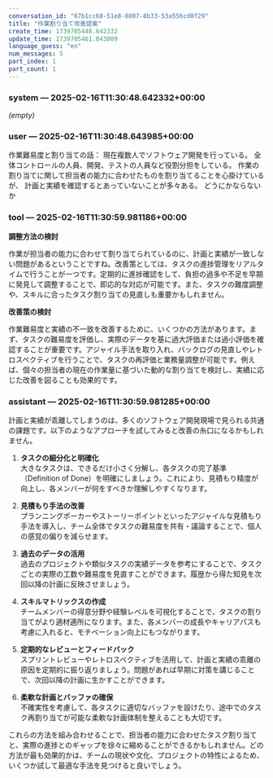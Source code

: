 ```yaml
---
conversation_id: "67b1cc68-51e8-8007-8b33-53a556cd0f29"
title: "作業割り当て改善提案"
create_time: 1739705448.642332
update_time: 1739705461.043009
language_guess: "en"
num_messages: 5
part_index: 1
part_count: 1
---
```


### system — 2025-02-16T11:30:48.642332+00:00

_(empty)_

### user — 2025-02-16T11:30:48.643985+00:00

作業難易度と割り当ての話：
現在複数人でソフトウェア開発を行っている。
全体コントロールの人員、開発、テストの人員など役割分担をしている。
作業の割り当てに関して担当者の能力に合わせたものを割り当てることを心掛けているが、
計画と実績を確認するとあっていないことが多々ある。
どうにかならないか

### tool — 2025-02-16T11:30:59.981186+00:00

**調整方法の検討**

作業が担当者の能力に合わせて割り当てられているのに、計画と実績が一致しない問題があるということですね。改善策としては、タスクの進捗管理をリアルタイムで行うことが一つです。定期的に進捗確認をして、負担の過多や不足を早期に発見して調整することで、即応的な対応が可能です。また、タスクの難度調整や、スキルに合ったタスク割り当ての見直しも重要かもしれません。

**改善策の検討**

作業難易度と実績の不一致を改善するために、いくつかの方法があります。まず、タスクの難易度を評価し、実際のデータを基に過大評価または過小評価を確認することが重要です。アジャイル手法を取り入れ、バックログの見直しやレトロスペクティブを行うことで、タスクの再評価と業務量調整が可能です。例えば、個々の担当者の現在の作業量に基づいた動的な割り当てを検討し、実績に応じた改善を図ることも効果的です。

### assistant — 2025-02-16T11:30:59.981285+00:00

計画と実績が乖離してしまうのは、多くのソフトウェア開発現場で見られる共通の課題です。以下のようなアプローチを試してみると改善の糸口になるかもしれません。

1. **タスクの細分化と明確化**  
   大きなタスクは、できるだけ小さく分解し、各タスクの完了基準（Definition of Done）を明確にしましょう。これにより、見積もり精度が向上し、各メンバーが何をすべきか理解しやすくなります。

2. **見積もり手法の改善**  
   プランニングポーカーやストーリーポイントといったアジャイルな見積もり手法を導入し、チーム全体でタスクの難易度を共有・議論することで、個人の感覚の偏りを減らせます。

3. **過去のデータの活用**  
   過去のプロジェクトや類似タスクの実績データを参考にすることで、タスクごとの実際の工数や難易度を見直すことができます。履歴から得た知見を次回以降の計画に反映させましょう。

4. **スキルマトリックスの作成**  
   チームメンバーの得意分野や経験レベルを可視化することで、タスクの割り当てがより適材適所になります。また、各メンバーの成長やキャリアパスも考慮に入れると、モチベーション向上にもつながります。

5. **定期的なレビューとフィードバック**  
   スプリントレビューやレトロスペクティブを活用して、計画と実績の乖離の原因を定期的に振り返りましょう。問題があれば早期に対策を講じることで、次回以降の計画に生かすことができます。

6. **柔軟な計画とバッファの確保**  
   不確実性を考慮して、各タスクに適切なバッファを設けたり、途中でのタスク再割り当てが可能な柔軟な計画体制を整えることも大切です。

これらの方法を組み合わせることで、担当者の能力に合わせたタスク割り当てと、実際の進捗とのギャップを徐々に縮めることができるかもしれません。どの方法が最も効果的かは、チームの現状や文化、プロジェクトの特性によるため、いくつか試して最適な手法を見つけると良いでしょう。

